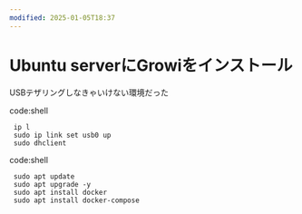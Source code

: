 ```yaml
---
modified: 2025-01-05T18:37
---
```

# Ubuntu serverにGrowiをインストール

USBテザリングしなきゃいけない環境だった

code:shell

```Plain
 ip l
 sudo ip link set usb0 up
 sudo dhclient
```

code:shell

```Plain
 sudo apt update
 sudo apt upgrade -y
 sudo apt install docker
 sudo apt install docker-compose
```